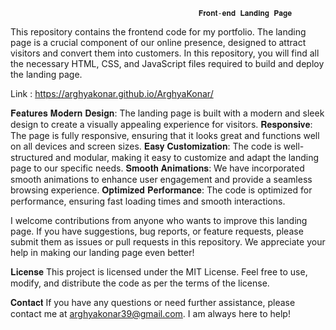                                               𝐅𝐫𝐨𝐧𝐭-𝐞𝐧𝐝 𝐋𝐚𝐧𝐝𝐢𝐧𝐠 𝐏𝐚𝐠𝐞
                                                      
This repository contains the frontend code for my portfolio. The landing page is a crucial component of our online presence, designed to attract visitors and convert them into customers. In this repository, you will find all the necessary HTML, CSS, and JavaScript files required to build and deploy the landing page.

Link : https://arghyakonar.github.io/ArghyaKonar/

𝐅𝐞𝐚𝐭𝐮𝐫𝐞𝐬
𝐌𝐨𝐝𝐞𝐫𝐧 𝐃𝐞𝐬𝐢𝐠𝐧: The landing page is built with a modern and sleek design to create a visually appealing experience for visitors.
𝐑𝐞𝐬𝐩𝐨𝐧𝐬𝐢𝐯𝐞: The page is fully responsive, ensuring that it looks great and functions well on all devices and screen sizes.
𝐄𝐚𝐬𝐲 𝐂𝐮𝐬𝐭𝐨𝐦𝐢𝐳𝐚𝐭𝐢𝐨𝐧: The code is well-structured and modular, making it easy to customize and adapt the landing page to our specific needs.
𝐒𝐦𝐨𝐨𝐭𝐡 𝐀𝐧𝐢𝐦𝐚𝐭𝐢𝐨𝐧𝐬: We have incorporated smooth animations to enhance user engagement and provide a seamless browsing experience.
𝐎𝐩𝐭𝐢𝐦𝐢𝐳𝐞𝐝 𝐏𝐞𝐫𝐟𝐨𝐫𝐦𝐚𝐧𝐜𝐞: The code is optimized for performance, ensuring fast loading times and smooth interactions.



I welcome contributions from anyone who wants to improve this landing page. If you have suggestions, bug reports, or feature requests, please submit them as issues or pull requests in this repository. We appreciate your help in making our landing page even better!

𝐋𝐢𝐜𝐞𝐧𝐬𝐞
This project is licensed under the MIT License. Feel free to use, modify, and distribute the code as per the terms of the license.

𝐂𝐨𝐧𝐭𝐚𝐜𝐭
If you have any questions or need further assistance, please contact me at arghyakonar39@gmail.com. I am always here to help!

